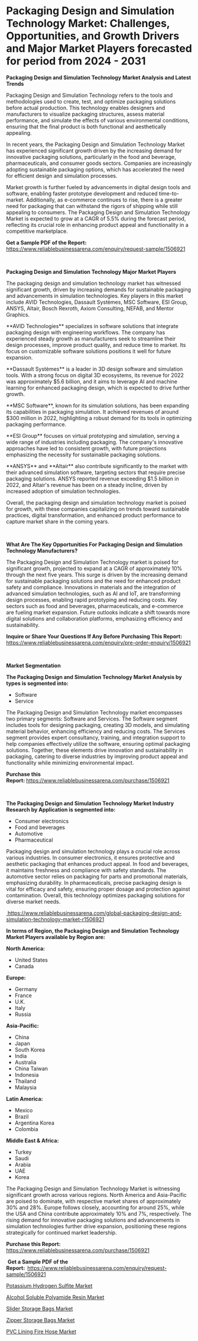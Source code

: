 <p><h1>Packaging Design and Simulation Technology Market: Challenges, Opportunities, and Growth Drivers and Major Market Players forecasted for period from 2024 - 2031</h1></p><p><strong>Packaging Design and Simulation Technology Market Analysis and Latest Trends</strong></p>
<p><p>Packaging Design and Simulation Technology refers to the tools and methodologies used to create, test, and optimize packaging solutions before actual production. This technology enables designers and manufacturers to visualize packaging structures, assess material performance, and simulate the effects of various environmental conditions, ensuring that the final product is both functional and aesthetically appealing. </p><p>In recent years, the Packaging Design and Simulation Technology Market has experienced significant growth driven by the increasing demand for innovative packaging solutions, particularly in the food and beverage, pharmaceuticals, and consumer goods sectors. Companies are increasingly adopting sustainable packaging options, which has accelerated the need for efficient design and simulation processes. </p><p>Market growth is further fueled by advancements in digital design tools and software, enabling faster prototype development and reduced time-to-market. Additionally, as e-commerce continues to rise, there is a greater need for packaging that can withstand the rigors of shipping while still appealing to consumers. The Packaging Design and Simulation Technology Market is expected to grow at a CAGR of 5.5% during the forecast period, reflecting its crucial role in enhancing product appeal and functionality in a competitive marketplace.</p></p>
<p><strong>Get a Sample PDF of the Report:&nbsp;</strong> <a href="https://www.reliablebusinessarena.com/enquiry/request-sample/1506921">https://www.reliablebusinessarena.com/enquiry/request-sample/1506921</a></p>
<p>&nbsp;</p>
<p><strong>Packaging Design and Simulation Technology Major Market Players</strong></p>
<p><p>The packaging design and simulation technology market has witnessed significant growth, driven by increasing demands for sustainable packaging and advancements in simulation technologies. Key players in this market include AVID Technologies, Dassault Systèmes, MSC Software, ESI Group, ANSYS, Altair, Bosch Rexroth, Axiom Consulting, NEFAB, and Mentor Graphics.</p><p>**AVID Technologies** specializes in software solutions that integrate packaging design with engineering workflows. The company has experienced steady growth as manufacturers seek to streamline their design processes, improve product quality, and reduce time to market. Its focus on customizable software solutions positions it well for future expansion.</p><p>**Dassault Systèmes** is a leader in 3D design software and simulation tools. With a strong focus on digital 3D ecosystems, its revenue for 2022 was approximately $5.6 billion, and it aims to leverage AI and machine learning for enhanced packaging design, which is expected to drive further growth.</p><p>**MSC Software**, known for its simulation solutions, has been expanding its capabilities in packaging simulation. It achieved revenues of around $300 million in 2022, highlighting a robust demand for its tools in optimizing packaging performance.</p><p>**ESI Group** focuses on virtual prototyping and simulation, serving a wide range of industries including packaging. The company's innovative approaches have led to consistent growth, with future projections emphasizing the necessity for sustainable packaging solutions.</p><p>**ANSYS** and **Altair** also contribute significantly to the market with their advanced simulation software, targeting sectors that require precise packaging solutions. ANSYS reported revenue exceeding $1.5 billion in 2022, and Altair's revenue has been on a steady incline, driven by increased adoption of simulation technologies.</p><p>Overall, the packaging design and simulation technology market is poised for growth, with these companies capitalizing on trends toward sustainable practices, digital transformation, and enhanced product performance to capture market share in the coming years.</p></p>
<p>&nbsp;</p>
<p><strong>What Are The Key Opportunities For Packaging Design and Simulation Technology Manufacturers?</strong></p>
<p><p>The Packaging Design and Simulation Technology market is poised for significant growth, projected to expand at a CAGR of approximately 10% through the next five years. This surge is driven by the increasing demand for sustainable packaging solutions and the need for enhanced product safety and compliance. Innovations in materials and the integration of advanced simulation technologies, such as AI and IoT, are transforming design processes, enabling rapid prototyping and reducing costs. Key sectors such as food and beverages, pharmaceuticals, and e-commerce are fueling market expansion. Future outlooks indicate a shift towards more digital solutions and collaboration platforms, emphasizing efficiency and sustainability.</p></p>
<p><strong>Inquire or Share Your Questions If Any Before Purchasing This Report:</strong> <a href="https://www.reliablebusinessarena.com/enquiry/pre-order-enquiry/1506921">https://www.reliablebusinessarena.com/enquiry/pre-order-enquiry/1506921</a></p>
<p>&nbsp;</p>
<p><strong>Market Segmentation</strong></p>
<p><strong>The Packaging Design and Simulation Technology Market Analysis by types is segmented into:</strong></p>
<p><ul><li>Software</li><li>Service</li></ul></p>
<p><p>The Packaging Design and Simulation Technology market encompasses two primary segments: Software and Services. The Software segment includes tools for designing packaging, creating 3D models, and simulating material behavior, enhancing efficiency and reducing costs. The Services segment provides expert consultancy, training, and integration support to help companies effectively utilize the software, ensuring optimal packaging solutions. Together, these elements drive innovation and sustainability in packaging, catering to diverse industries by improving product appeal and functionality while minimizing environmental impact.</p></p>
<p><strong>Purchase this Report:&nbsp;</strong><a href="https://www.reliablebusinessarena.com/purchase/1506921">https://www.reliablebusinessarena.com/purchase/1506921</a></p>
<p>&nbsp;</p>
<p><strong>The Packaging Design and Simulation Technology Market Industry Research by Application is segmented into:</strong></p>
<p><ul><li>Consumer electronics</li><li>Food and beverages</li><li>Automotive</li><li>Pharmaceutical</li></ul></p>
<p><p>Packaging design and simulation technology plays a crucial role across various industries. In consumer electronics, it ensures protective and aesthetic packaging that enhances product appeal. In food and beverages, it maintains freshness and compliance with safety standards. The automotive sector relies on packaging for parts and promotional materials, emphasizing durability. In pharmaceuticals, precise packaging design is vital for efficacy and safety, ensuring proper dosage and protection against contamination. Overall, this technology optimizes packaging solutions for diverse market needs.</p></p>
<p><a href="https://www.reliablebusinessarena.com/global-packaging-design-and-simulation-technology-market-r1506921">&nbsp;https://www.reliablebusinessarena.com/global-packaging-design-and-simulation-technology-market-r1506921</a></p>
<p><strong>In terms of Region, the Packaging Design and Simulation Technology Market Players available by Region are:</strong></p>
<p>
    <p> <strong> North America: </strong>
        <ul>
            <li>United States</li>
            <li>Canada</li>
        </ul>
        </p> 
    <p> <strong> Europe: </strong>
        <ul>
            <li>Germany</li>
            <li>France</li>
            <li>U.K.</li>
            <li>Italy</li>
            <li>Russia</li>
        </ul>
        </p> 
    <p> <strong> Asia-Pacific: </strong>
        <ul>
            <li>China</li>
            <li>Japan</li>
            <li>South Korea</li>
            <li>India</li>
            <li>Australia</li>
            <li>China Taiwan</li>
            <li>Indonesia</li>
            <li>Thailand</li>
            <li>Malaysia</li>
        </ul>
        </p> 
    <p> <strong> Latin America: </strong>
        <ul>
            <li>Mexico</li>
            <li>Brazil</li>
            <li>Argentina Korea</li>
            <li>Colombia</li>
        </ul>
        </p> 
    <p> <strong> Middle East & Africa: </strong>
        <ul>
            <li>Turkey</li>
            <li>Saudi</li>
            <li>Arabia</li>
            <li>UAE</li>
            <li>Korea</li>
        </ul>
    </p>
    </p>
<p><p>The Packaging Design and Simulation Technology Market is witnessing significant growth across various regions. North America and Asia-Pacific are poised to dominate, with respective market shares of approximately 30% and 28%. Europe follows closely, accounting for around 25%, while the USA and China contribute approximately 10% and 7%, respectively. The rising demand for innovative packaging solutions and advancements in simulation technologies further drive expansion, positioning these regions strategically for continued market leadership.</p></p>
<p><strong>Purchase this Report: </strong><a href="https://www.reliablebusinessarena.com/purchase/1506921">https://www.reliablebusinessarena.com/purchase/1506921</a></p>
<p>&nbsp;<strong>Get a Sample PDF of the Report:&nbsp;&nbsp;</strong><a href="https://www.reliablebusinessarena.com/enquiry/request-sample/1506921">https://www.reliablebusinessarena.com/enquiry/request-sample/1506921</a></p>
<p><strong></strong></p>
<p><p><a href="https://www.linkedin.com/pulse/future-innovation-global-potassium-hydrogen-sulfite-market-ohgze?trackingId=qGU1ByQ1Q9%2BsLvPVYFIFRg%3D%3D">Potassium Hydrogen Sulfite Market</a></p><p><a href="https://medium.com/@milagrosavery66/future-of-innovation-global-alcohol-soluble-polyamide-resin-market-growth-and-opportunities-2024-915657634d0e">Alcohol Soluble Polyamide Resin Market</a></p><p><a href="https://issuu.com/reportprime-2/docs/slider-storage-bags-market-size-203_8adfcd9eefc912">Slider Storage Bags Market</a></p><p><a href="https://issuu.com/reportprime-2/docs/zipper-storage-bags-market-size-203_7eed2b647dd056">Zipper Storage Bags Market</a></p><p><a href="https://medium.com/@georgeannauce/global-pvc-lining-fire-hose-market-size-and-market-trends-analysis-by-regional-outlook-35d197e0c7e2?postPublishedType=repub">PVC Lining Fire Hose Market</a></p></p>